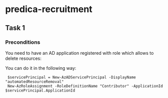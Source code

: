 # predica-recruitment

## Task 1
### Preconditions

You need to have an AD application registered with role which allows to delete resources:

You can do it in the following way:
```
 $servicePrincipal = New-AzADServicePrincipal -DisplayName "automatedResourceRemoval"
 New-AzRoleAssignment -RoleDefinitionName "Contributor" -ApplicationId $servicePrincipal.ApplicationId
```
